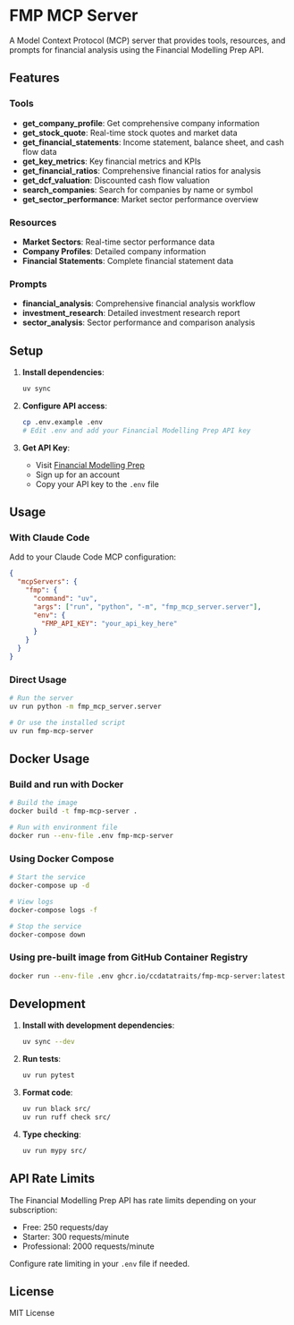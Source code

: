 # FMP MCP Server

A Model Context Protocol (MCP) server that provides tools, resources, and prompts for financial analysis using the Financial Modelling Prep API.

## Features

### Tools
- **get_company_profile**: Get comprehensive company information
- **get_stock_quote**: Real-time stock quotes and market data
- **get_financial_statements**: Income statement, balance sheet, and cash flow data
- **get_key_metrics**: Key financial metrics and KPIs
- **get_financial_ratios**: Comprehensive financial ratios for analysis
- **get_dcf_valuation**: Discounted cash flow valuation
- **search_companies**: Search for companies by name or symbol
- **get_sector_performance**: Market sector performance overview

### Resources
- **Market Sectors**: Real-time sector performance data
- **Company Profiles**: Detailed company information
- **Financial Statements**: Complete financial statement data

### Prompts
- **financial_analysis**: Comprehensive financial analysis workflow
- **investment_research**: Detailed investment research report
- **sector_analysis**: Sector performance and comparison analysis

## Setup

1. **Install dependencies**:
   ```bash
   uv sync
   ```

2. **Configure API access**:
   ```bash
   cp .env.example .env
   # Edit .env and add your Financial Modelling Prep API key
   ```

3. **Get API Key**:
   - Visit [Financial Modelling Prep](https://financialmodelingprep.com/developer/docs)
   - Sign up for an account
   - Copy your API key to the `.env` file

## Usage

### With Claude Code

Add to your Claude Code MCP configuration:

```json
{
  "mcpServers": {
    "fmp": {
      "command": "uv",
      "args": ["run", "python", "-m", "fmp_mcp_server.server"],
      "env": {
        "FMP_API_KEY": "your_api_key_here"
      }
    }
  }
}
```

### Direct Usage

```bash
# Run the server
uv run python -m fmp_mcp_server.server

# Or use the installed script
uv run fmp-mcp-server
```

## Docker Usage

### Build and run with Docker
```bash
# Build the image
docker build -t fmp-mcp-server .

# Run with environment file
docker run --env-file .env fmp-mcp-server
```

### Using Docker Compose
```bash
# Start the service
docker-compose up -d

# View logs
docker-compose logs -f

# Stop the service
docker-compose down
```

### Using pre-built image from GitHub Container Registry
```bash
docker run --env-file .env ghcr.io/ccdatatraits/fmp-mcp-server:latest
```

## Development

1. **Install with development dependencies**:
   ```bash
   uv sync --dev
   ```

2. **Run tests**:
   ```bash
   uv run pytest
   ```

3. **Format code**:
   ```bash
   uv run black src/
   uv run ruff check src/
   ```

4. **Type checking**:
   ```bash
   uv run mypy src/
   ```

## API Rate Limits

The Financial Modelling Prep API has rate limits depending on your subscription:
- Free: 250 requests/day
- Starter: 300 requests/minute
- Professional: 2000 requests/minute

Configure rate limiting in your `.env` file if needed.

## License

MIT License